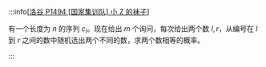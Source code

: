 :::info[[洛谷 P1494 [国家集训队] 小 Z 的袜子](https://www.luogu.com.cn/problem/P1494)]

有一个长度为 $n$ 的序列 $c_i$。现在给出 $m$ 个询问，每次给出两个数 $l,r$，从编号在 $l$ 到 $r$ 之间的数中随机选出两个不同的数，求两个数相等的概率。

:::
